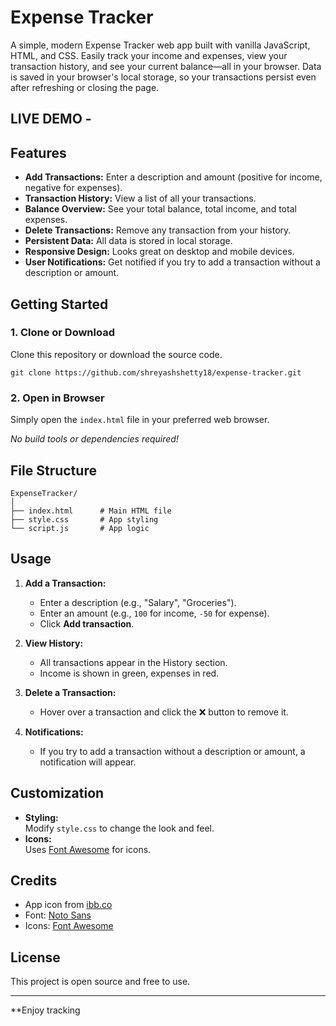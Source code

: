 # Expense Tracker

A simple, modern Expense Tracker web app built with vanilla JavaScript, HTML, and CSS. Easily track your income and expenses, view your transaction history, and see your current balance—all in your browser. Data is saved in your browser's local storage, so your transactions persist even after refreshing or closing the page.

## LIVE DEMO - 

## Features

- **Add Transactions:** Enter a description and amount (positive for income, negative for expenses).
- **Transaction History:** View a list of all your transactions.
- **Balance Overview:** See your total balance, total income, and total expenses.
- **Delete Transactions:** Remove any transaction from your history.
- **Persistent Data:** All data is stored in local storage.
- **Responsive Design:** Looks great on desktop and mobile devices.
- **User Notifications:** Get notified if you try to add a transaction without a description or amount.

## Getting Started

### 1. Clone or Download

Clone this repository or download the source code.

```
git clone https://github.com/shreyashshetty18/expense-tracker.git
```

### 2. Open in Browser

Simply open the `index.html` file in your preferred web browser.

_No build tools or dependencies required!_

## File Structure

```
ExpenseTracker/
│
├── index.html      # Main HTML file
├── style.css       # App styling
└── script.js       # App logic
```

## Usage

1. **Add a Transaction:**  
   - Enter a description (e.g., "Salary", "Groceries").
   - Enter an amount (e.g., `100` for income, `-50` for expense).
   - Click **Add transaction**.

2. **View History:**  
   - All transactions appear in the History section.
   - Income is shown in green, expenses in red.

3. **Delete a Transaction:**  
   - Hover over a transaction and click the ❌ button to remove it.

4. **Notifications:**  
   - If you try to add a transaction without a description or amount, a notification will appear.

## Customization

- **Styling:**  
  Modify `style.css` to change the look and feel.
- **Icons:**  
  Uses [Font Awesome](https://fontawesome.com/) for icons.

## Credits

- App icon from [ibb.co](https://i.ibb.co/jfScDTC/budget.png)
- Font: [Noto Sans](https://fonts.google.com/specimen/Noto+Sans)
- Icons: [Font Awesome](https://fontawesome.com/)

## License

This project is open source and free to use.

---

**Enjoy tracking
